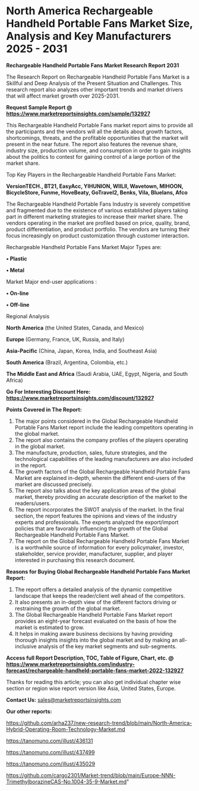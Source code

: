 # North America Rechargeable Handheld Portable Fans Market Size, Analysis and Key Manufacturers 2025 - 2031

<strong>Rechargeable Handheld Portable Fans Market Research Report 2031</strong>

The Research Report on Rechargeable Handheld Portable Fans Market is a Skillful and Deep Analysis of the Present Situation and Challenges. This research report also analyzes other important trends and market drivers that will affect market growth over 2025-2031.

<strong>Request Sample Report @ <a href=https://www.marketreportsinsights.com/sample/132927>https://www.marketreportsinsights.com/sample/132927</a></strong>

This Rechargeable Handheld Portable Fans market report aims to provide all the participants and the vendors will all the details about growth factors, shortcomings, threats, and the profitable opportunities that the market will present in the near future. The report also features the revenue share, industry size, production volume, and consumption in order to gain insights about the politics to contest for gaining control of a large portion of the market share.

Top Key Players in the Rechargeable Handheld Portable Fans Market:

<strong>VersionTECH., BT21, EasyAcc, YIHUNION, WIILII, Wavetown, MIHOON, BicycleStore, Funme, HoveBeaty, GoTravel2, Benks, Vila, Bluelans, Afco</strong>

The Rechargeable Handheld Portable Fans Industry is severely competitive and fragmented due to the existence of various established players taking part in different marketing strategies to increase their market share. The vendors operating in the market are profiled based on price, quality, brand, product differentiation, and product portfolio. The vendors are turning their focus increasingly on product customization through customer interaction.

Rechargeable Handheld Portable Fans Market Major Types are:

<strong>• Plastic

• Metal</strong>

Market Major end-user applications :

<strong>• On-line

• Off-line</strong>

Regional Analysis

</u><strong><b>North America</b></strong> (the United States, Canada, and Mexico)

<strong><b>Europe </b></strong>(Germany, France, UK, Russia, and Italy)

<strong><b>Asia-Pacific</b></strong> (China, Japan, Korea, India, and Southeast Asia)

<strong><b>South America</b></strong> (Brazil, Argentina, Colombia, etc.)

<strong><b>The Middle East and Africa</b></strong> (Saudi Arabia, UAE, Egypt, Nigeria, and South Africa)

<strong>Go For Interesting Discount Here: <a href=https://www.marketreportsinsights.com/discount/132927>https://www.marketreportsinsights.com/discount/132927</a></strong>

<strong>Points Covered in The Report:</strong>
<ol>
  <li>The major points considered in the Global Rechargeable Handheld Portable Fans Market report include the leading competitors operating in the global market.</li>
  <li>The report also contains the company profiles of the players operating in the global market.</li>
  <li>The manufacture, production, sales, future strategies, and the technological capabilities of the leading manufacturers are also included in the report.</li>
  <li>The growth factors of the Global Rechargeable Handheld Portable Fans Market are explained in-depth, wherein the different end-users of the market are discussed precisely.</li>
  <li>The report also talks about the key application areas of the global market, thereby providing an accurate description of the market to the readers/users.</li>
  <li>The report incorporates the SWOT analysis of the market. In the final section, the report features the opinions and views of the industry experts and professionals. The experts analyzed the export/import policies that are favorably influencing the growth of the Global Rechargeable Handheld Portable Fans Market.</li>
  <li>The report on the Global Rechargeable Handheld Portable Fans Market is a worthwhile source of information for every policymaker, investor, stakeholder, service provider, manufacturer, supplier, and player interested in purchasing this research document.</li>
</ol>
<strong>Reasons for Buying Global Rechargeable Handheld Portable Fans Market Report:</strong>

<ol>
  <li>The report offers a detailed analysis of the dynamic competitive landscape that keeps the reader/client well ahead of the competitors.</li>
  <li>It also presents an in-depth view of the different factors driving or restraining the growth of the global market.</li>
  <li>The Global Rechargeable Handheld Portable Fans Market report provides an eight-year forecast evaluated on the basis of how the market is estimated to grow.</li>
  <li>It helps in making aware business decisions by having providing thorough insights insights into the global market and by making an all-inclusive analysis of the key market segments and sub-segments.</li>
</ol>
<strong>Access full Report Description, TOC, Table of Figure, Chart, etc. @ <a href=https://www.marketreportsinsights.com/industry-forecast/rechargeable-handheld-portable-fans-market-2022-132927>https://www.marketreportsinsights.com/industry-forecast/rechargeable-handheld-portable-fans-market-2022-132927</a></strong>


Thanks for reading this article; you can also get individual chapter wise section or region wise report version like Asia, United States, Europe.

<strong>Contact Us:</strong>
sales@marketreportsinsights.com

<strong>Our other reports:</strong>

<a href=https://github.com/arha237/new-research-trend/blob/main/North-America-Hybrid-Operating-Room-Technology-Market.md>https://github.com/arha237/new-research-trend/blob/main/North-America-Hybrid-Operating-Room-Technology-Market.md</a>

<a href=https://tanomuno.com/illust/436131>https://tanomuno.com/illust/436131</a>

<a href=https://tanomuno.com/illust/437499>https://tanomuno.com/illust/437499</a>

<a href=https://tanomuno.com/illust/435029>https://tanomuno.com/illust/435029</a>

<a href=https://github.com/cargo2301/Market-trend/blob/main/Europe-NNN-TrimethylborazineCAS-No.1004-35-9-Market.md>https://github.com/cargo2301/Market-trend/blob/main/Europe-NNN-TrimethylborazineCAS-No.1004-35-9-Market.md</a>"
